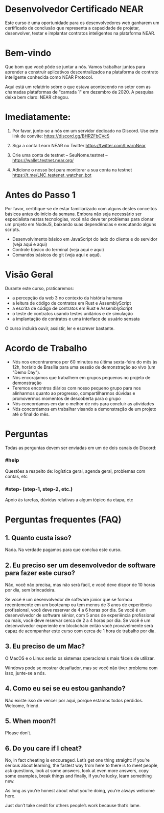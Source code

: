 # Desenvolvedor Certificado NEAR
Este curso é uma oportunidade para os desenvolvedores web ganharem um certificado de conclusão que representa a capacidade de projetar, desenvolver, testar e implantar contratos inteligentes na plataforma NEAR.

# Bem-vindo
Que bom que você pôde se juntar a nós. Vamos trabalhar juntos para aprender a construir aplicativos descentralizados na plataforma de contrato inteligente conhecida como NEAR Protocol.

Aqui está um relatório sobre o que estava acontecendo no setor com as chamadas plataformas de "camada 1" em dezembro de 2020. A pesquisa deixa bem claro: NEAR chegou.

# Imediatamente:

1. Por favor, junte-se a nós em um servidor dedicado no Discord. Use este link de convite: https://discord.gg/BHRZFbCVcS

2. Siga a conta Learn NEAR no Twitter https://twitter.com/LearnNear

3. Crie uma conta de testnet – SeuNome.testnet – https://wallet.testnet.near.org/

4. Adicione o nosso bot para monitorar a sua conta na testnet https://t.me/LNC_testenet_watcher_bot

# Antes do Passo 1
Por favor, certifique-se de estar familiarizado com alguns destes conceitos básicos antes do início da semana. Embora não seja necessário ser especialista nestas tecnologias, você não deve ter problemas para clonar um projeto em NodeJS, baixando suas dependências e executando alguns scripts.

* Desenvolvimento básico em JavaScript do lado do cliente e do servidor (veja aqui e aqui)
* Controle básico do terminal (veja aqui e aqui)
* Comandos básicos do git (veja aqui e aqui).

# Visão Geral

Durante este curso, praticaremos:

* a percepção da web 3 no contexto da história humana
* a leitura de código de contratos em Rust e AssemblyScript
* a escrita de código de contratos em Rust e AssemblyScript
* o teste de contratos usando testes unitários e de simulação
* a implantação de contratos e uma interface de usuário sensata

O curso incluirá ouvir, assistir, ler e escrever bastante.

# Acordo de Trabalho
* Nós nos encontraremos por 60 minutos na última sexta-feira do mês às 12h, horário de Brasília para uma sessão de demonstração ao vivo (um "Demo Day").
* Nós encorajamos que trabalhem em grupos pequenos no projeto de demonstração
* Teremos encontros diários com nosso pequeno grupo para nos alinharmos quanto ao progresso, compartilharmos dúvidas e promovermos momentos de descoberta para o grupo
* Nós concordamos em dar o melhor de nós para concluir as atividades
* Nós concordamos em trabalhar visando a demonstração de um projeto até o final do mês.

# Perguntas
Todas as perguntas devem ser enviadas em um de dois canais do Discord:

### #help
Questões a respeito de: logística geral, agenda geral, problemas com contas, etc

### #step- (step-1, step-2, etc.)
Apoio às tarefas, dúvidas relativas a algum tópico da etapa, etc

# Perguntas frequentes (FAQ)
## 1. Quanto custa isso?
Nada. Na verdade pagamos para que conclua este curso.

## 2. Eu preciso ser um desenvolvedor de software para fazer este curso?
Não, você não precisa, mas não será fácil, e você deve dispor de 10 horas por dia, sem brincadeira.

Se você é um desenvolvedor de software júnior que se formou recentemente em um bootcamp ou tem menos de 3 anos de experiência profissional, você deve reservar de 4 a 6 horas por dia. Se você é um desenvolvedor de software sênior, com 5 anos de experiência profissional ou mais, você deve reservar cerca de 2 a 4 horas por dia. Se você é um desenvolvedor experiente em blockchain então você provavelmente será capaz de acompanhar este curso com cerca de 1 hora de trabalho por dia.

## 3. Eu preciso de um Mac?
O MacOS e o Linux serão os sistemas operacionais mais fáceis de utilizar.

Windows pode se mostrar desafiador, mas se você não tiver problema com isso, junte-se a nós.

## 4. Como eu sei se eu estou ganhando?
Não existe isso de vencer por aqui, porque estamos todos perdidos. Welcome, friend.

## 5. When moon?!
Please don’t.

## 6. Do you care if I cheat?
No, in fact cheating is encouraged. Let’s get one thing straight: if you’re serious about learning, the fastest way from here to there is to meet people, ask questions, look at some answers, look at even more answers, copy some examples, break things and finally, if you’re lucky, learn something new.

As long as you’re honest about what you’re doing, you’re always welcome here.

Just don’t take credit for others people’s work because that’s lame.
